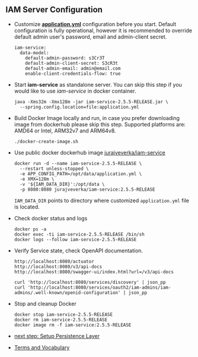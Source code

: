 ## IAM Server Configuration

* Customize [__application.yml__](../../iam-service/src/main/resources/application.yml) configuration before you start.
  Default configuration is fully operational, however it is recommended 
  to override default admin user's password, email and admin-client secret.
  ```
  iam-service:
    data-model:
      default-admin-password: s3Cr3T
      default-admin-client-secret: S3cR3t 
      default-admin-email: admin@email.com
      enable-client-credentials-flow: true 
  ```
* Start __iam-service__ as standalone server. You can skip this step if you would like to use *iam-service* in docker container.
  ```
  java -Xms32m -Xmx128m -jar iam-service-2.5.5-RELEASE.jar \
    --spring.config.location=file:application.yml
  ```
* Build Docker Image locally and run, in case you prefer downloading image from dockerhub please  skip this step.
  Supported platforms are: AMD64  or Intel, ARM32v7 and ARM64v8.
  ```
  ./docker-create-image.sh
  ```
* Use public docker dockerhub image [jurajveverka/iam-service](https://hub.docker.com/r/jurajveverka/iam-service)
  ```
  docker run -d --name iam-service-2.5.5-RELEASE \
    --restart unless-stopped \
    -e APP_CONFIG_PATH=/opt/data/application.yml \
    -e XMX=128m \
    -v '${IAM_DATA_DIR}':/opt/data \
    -p 8080:8080 jurajveverka/iam-service:2.5.5-RELEASE
  ```
  ``IAM_DATA_DIR`` points to directory where customized ``application.yml`` file is located. 
* Check docker status and logs
  ```
  docker ps -a 
  docker exec -ti iam-service-2.5.5-RELEASE /bin/sh
  docker logs --follow iam-service-2.5.5-RELEASE
  ```
* Verify Service state, check OpenAPI documentation.
  ```
  http://localhost:8080/actuator
  http://localhost:8080/v3/api-docs
  http://localhost:8080/swagger-ui/index.html?url=/v3/api-docs
  
  curl 'http://localhost:8080/services/discovery' | json_pp
  curl 'http://localhost:8080/services/oauth2/iam-admins/iam-admins/.well-known/openid-configuration' | json_pp
  ```
* Stop and cleanup Docker
  ```
  docker stop iam-service-2.5.5-RELEASE
  docker rm iam-service-2.5.5-RELEASE
  docker image rm -f iam-service:2.5.5-RELEASE
  ```

* [next step: Setup Persistence Layer](01b_setup-persitence-layer.md)
* [Terms and Vocabulary](Terms-and-Vocabulary.md)